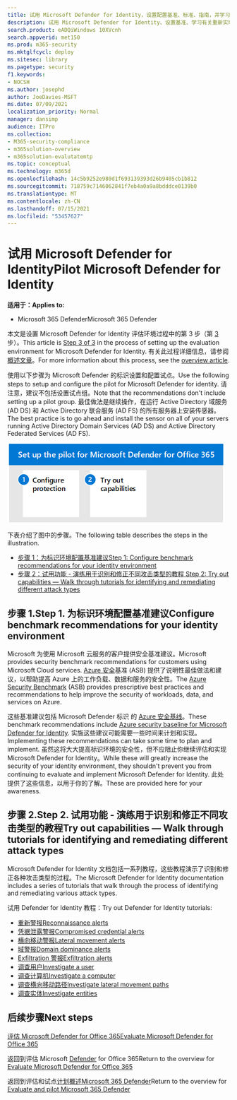 ```yaml
---
title: 试用 Microsoft Defender for Identity，设置配置基准、标准、指南，并学习有关检测和修正各种标识威胁的教程，如重新检测、凭据泄露、横向移动、域入侵和泄漏警报、执行用户、计算机、实体和横向移动路径调查。
description: 试用 Microsoft Defender for Identity、设置基准、学习有关重新实现、凭据泄露、横向移动、域入侵和泄漏警报等的教程。
search.product: eADQiWindows 10XVcnh
search.appverid: met150
ms.prod: m365-security
ms.mktglfcycl: deploy
ms.sitesec: library
ms.pagetype: security
f1.keywords:
- NOCSH
ms.author: josephd
author: JoeDavies-MSFT
ms.date: 07/09/2021
localization_priority: Normal
manager: dansimp
audience: ITPro
ms.collection:
- M365-security-compliance
- m365solution-overview
- m365solution-evalutatemtp
ms.topic: conceptual
ms.technology: m365d
ms.openlocfilehash: 14c5b9252e980d1f693139393d26b9405cb1b812
ms.sourcegitcommit: 718759c7146062841f7eb4a0a9a8bdddce0139b0
ms.translationtype: MT
ms.contentlocale: zh-CN
ms.lasthandoff: 07/15/2021
ms.locfileid: "53457627"
---
```

# <a name="pilot-microsoft-defender-for-identity"></a><span data-ttu-id="5fbe2-103">试用 Microsoft Defender for Identity</span><span class="sxs-lookup"><span data-stu-id="5fbe2-103">Pilot Microsoft Defender for Identity</span></span>


<span data-ttu-id="5fbe2-104">**适用于：**</span><span class="sxs-lookup"><span data-stu-id="5fbe2-104">**Applies to:**</span></span>
- <span data-ttu-id="5fbe2-105">Microsoft 365 Defender</span><span class="sxs-lookup"><span data-stu-id="5fbe2-105">Microsoft 365 Defender</span></span>

<span data-ttu-id="5fbe2-106">本文是设置 Microsoft Defender for Identity 评估环境过程中的第 3 步（第 [3](eval-defender-identity-overview.md) 步）。</span><span class="sxs-lookup"><span data-stu-id="5fbe2-106">This article is [Step 3 of 3](eval-defender-identity-overview.md) in the process of setting up the evaluation environment for Microsoft Defender for Identity.</span></span> <span data-ttu-id="5fbe2-107">有关此过程详细信息，请参阅 [概述文章](eval-defender-identity-overview.md)。</span><span class="sxs-lookup"><span data-stu-id="5fbe2-107">For more information about this process, see the [overview article](eval-defender-identity-overview.md).</span></span>

<span data-ttu-id="5fbe2-108">使用以下步骤为 Microsoft Defender 的标识设置和配置试点。</span><span class="sxs-lookup"><span data-stu-id="5fbe2-108">Use the following steps to setup and configure the pilot for Microsoft Defender for identity.</span></span> <span data-ttu-id="5fbe2-109">请注意，建议不包括设置试点组。</span><span class="sxs-lookup"><span data-stu-id="5fbe2-109">Note that the recommendations don't include setting up a pilot group.</span></span> <span data-ttu-id="5fbe2-110">最佳做法是继续操作，在运行 Active Directory 域服务 (AD DS) 和 Active Directory 联合服务 (AD FS) 的所有服务器上安装传感器。</span><span class="sxs-lookup"><span data-stu-id="5fbe2-110">The best practice is to go ahead and install the sensor on all of your servers running Active Directory Domain Services (AD DS) and Active Directory Federated Services (AD FS).</span></span>

![将 Microsoft Defender for Identity 添加到 Defender 评估环境的步骤](../../media/defender/m365-defender-identity-pilot-steps.png)

<span data-ttu-id="5fbe2-112">下表介绍了图中的步骤。</span><span class="sxs-lookup"><span data-stu-id="5fbe2-112">The following table describes the steps in the illustration.</span></span>

- [<span data-ttu-id="5fbe2-113">步骤 1：为标识环境配置基准建议</span><span class="sxs-lookup"><span data-stu-id="5fbe2-113">Step 1: Configure benchmark recommendations for your identity environment</span></span>](#step-1-configure-benchmark-recommendations-for-your-identity-environment)
- [<span data-ttu-id="5fbe2-114">步骤 2：试用功能 - 演练用于识别和修正不同攻击类型的教程 </span><span class="sxs-lookup"><span data-stu-id="5fbe2-114">Step 2: Try out capabilities — Walk through tutorials for identifying and remediating different attack types </span></span>](#step-2-try-out-capabilities--walk-through-tutorials-for-identifying-and-remediating-different-attack-types)

## <a name="step-1-configure-benchmark-recommendations-for-your-identity-environment"></a><span data-ttu-id="5fbe2-115">步骤 1.</span><span class="sxs-lookup"><span data-stu-id="5fbe2-115">Step 1.</span></span> <span data-ttu-id="5fbe2-116">为标识环境配置基准建议</span><span class="sxs-lookup"><span data-stu-id="5fbe2-116">Configure benchmark recommendations for your identity environment</span></span>

<span data-ttu-id="5fbe2-117">Microsoft 为使用 Microsoft 云服务的客户提供安全基准建议。</span><span class="sxs-lookup"><span data-stu-id="5fbe2-117">Microsoft provides security benchmark recommendations for customers using Microsoft Cloud services.</span></span> <span data-ttu-id="5fbe2-118">[Azure 安全](/security/benchmark/azure/overview)基准 (ASB) 提供了说明性最佳做法和建议，以帮助提高 Azure 上的工作负载、数据和服务的安全性。</span><span class="sxs-lookup"><span data-stu-id="5fbe2-118">The [Azure Security Benchmark](/security/benchmark/azure/overview) (ASB) provides prescriptive best practices and recommendations to help improve the security of workloads, data, and services on Azure.</span></span>

<span data-ttu-id="5fbe2-119">这些基准建议包括 Microsoft Defender 标识 的 [Azure 安全基线](/security/benchmark/azure/baselines/defender-for-identity-security-baseline)。</span><span class="sxs-lookup"><span data-stu-id="5fbe2-119">These benchmark recommendations include [Azure security baseline for Microsoft Defender for Identity](/security/benchmark/azure/baselines/defender-for-identity-security-baseline).</span></span> <span data-ttu-id="5fbe2-120">实施这些建议可能需要一些时间来计划和实现。</span><span class="sxs-lookup"><span data-stu-id="5fbe2-120">Implementing these recommendations can take some time to plan and implement.</span></span> <span data-ttu-id="5fbe2-121">虽然这将大大提高标识环境的安全性，但不应阻止你继续评估和实现 Microsoft Defender for Identity。</span><span class="sxs-lookup"><span data-stu-id="5fbe2-121">While these will greatly increase the security of your identity environment, they shouldn't prevent you from continuing to evaluate and implement Microsoft Defender for Identity.</span></span> <span data-ttu-id="5fbe2-122">此处提供了这些信息，以用于你的了解。</span><span class="sxs-lookup"><span data-stu-id="5fbe2-122">These are provided here for your awareness.</span></span>

## <a name="step-2-try-out-capabilities--walk-through-tutorials-for-identifying-and-remediating-different-attack-types"></a><span data-ttu-id="5fbe2-123">步骤 2.</span><span class="sxs-lookup"><span data-stu-id="5fbe2-123">Step 2.</span></span> <span data-ttu-id="5fbe2-124">试用功能 - 演练用于识别和修正不同攻击类型的教程</span><span class="sxs-lookup"><span data-stu-id="5fbe2-124">Try out capabilities — Walk through tutorials for identifying and remediating different attack types</span></span>

<span data-ttu-id="5fbe2-125">Microsoft Defender for Identity 文档包括一系列教程，这些教程演示了识别和修正各种攻击类型的过程。</span><span class="sxs-lookup"><span data-stu-id="5fbe2-125">The Microsoft Defender for Identity documentation includes a series of tutorials that walk through the process of identifying and remediating various attack types.</span></span>

<span data-ttu-id="5fbe2-126">试用 Defender for Identity 教程：</span><span class="sxs-lookup"><span data-stu-id="5fbe2-126">Try out Defender for Identity tutorials:</span></span>
- [<span data-ttu-id="5fbe2-127">重新警报</span><span class="sxs-lookup"><span data-stu-id="5fbe2-127">Reconnaissance alerts</span></span>](/defender-for-identity/reconnaissance-alerts)
- [<span data-ttu-id="5fbe2-128">凭据泄露警报</span><span class="sxs-lookup"><span data-stu-id="5fbe2-128">Compromised credential alerts</span></span>](/defender-for-identity/compromised-credentials-alerts)
- [<span data-ttu-id="5fbe2-129">横向移动警报</span><span class="sxs-lookup"><span data-stu-id="5fbe2-129">Lateral movement alerts</span></span>](/defender-for-identity/lateral-movement-alerts)
- [<span data-ttu-id="5fbe2-130">域警报</span><span class="sxs-lookup"><span data-stu-id="5fbe2-130">Domain dominance alerts</span></span>](/defender-for-identity/domain-dominance-alerts)
- [<span data-ttu-id="5fbe2-131">Exfiltration 警报</span><span class="sxs-lookup"><span data-stu-id="5fbe2-131">Exfiltration alerts</span></span>](/defender-for-identity/exfiltration-alerts)
- [<span data-ttu-id="5fbe2-132">调查用户</span><span class="sxs-lookup"><span data-stu-id="5fbe2-132">Investigate a user</span></span>](/defender-for-identity/investigate-a-user)
- [<span data-ttu-id="5fbe2-133">调查计算机</span><span class="sxs-lookup"><span data-stu-id="5fbe2-133">Investigate a computer</span></span>](/defender-for-identity/investigate-a-computer)
- [<span data-ttu-id="5fbe2-134">调查横向移动路径</span><span class="sxs-lookup"><span data-stu-id="5fbe2-134">Investigate lateral movement paths</span></span>](/defender-for-identity/investigate-lateral-movement-path)
- [<span data-ttu-id="5fbe2-135">调查实体</span><span class="sxs-lookup"><span data-stu-id="5fbe2-135">Investigate entities</span></span>](/defender-for-identity/investigate-entity)

## <a name="next-steps"></a><span data-ttu-id="5fbe2-136">后续步骤</span><span class="sxs-lookup"><span data-stu-id="5fbe2-136">Next steps</span></span>

[<span data-ttu-id="5fbe2-137">评估 Microsoft Defender for Office 365</span><span class="sxs-lookup"><span data-stu-id="5fbe2-137">Evaluate Microsoft Defender for Office 365</span></span>](eval-defender-office-365-overview.md)

<span data-ttu-id="5fbe2-138">返回到评估 Microsoft [Defender](eval-defender-office-365-overview.md) for Office 365</span><span class="sxs-lookup"><span data-stu-id="5fbe2-138">Return to the overview for [Evaluate Microsoft Defender for Office 365](eval-defender-office-365-overview.md)</span></span>

<span data-ttu-id="5fbe2-139">返回到评估和试点[计划概述Microsoft 365 Defender](eval-overview.md)</span><span class="sxs-lookup"><span data-stu-id="5fbe2-139">Return to the overview for [Evaluate and pilot Microsoft 365 Defender](eval-overview.md)</span></span>